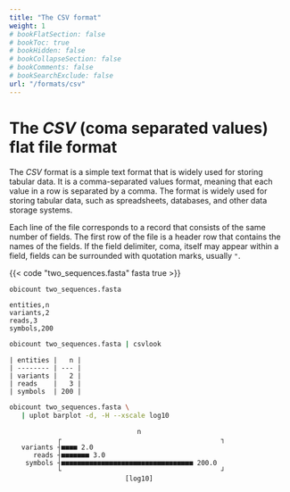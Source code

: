 ```yaml
---
title: "The CSV format"
weight: 1
# bookFlatSection: false
# bookToc: true
# bookHidden: false
# bookCollapseSection: false
# bookComments: false
# bookSearchExclude: false
url: "/formats/csv"
---
```


# The *CSV* (coma separated values) flat file format

The *CSV* format is a simple text format that is widely used for storing tabular data. It is a comma-separated values format, meaning that each value in a row is separated by a comma. The format is widely used for storing tabular data, such as spreadsheets, databases, and other data storage systems. 

Each line of the file corresponds to a record that consists of the same number of fields. The first row of the file is a header row that contains the names of the fields. If the field delimiter, coma, itself may appear within a field, fields can be surrounded with quotation marks, usually `"`.


{{< code "two_sequences.fasta" fasta true >}}

```bash
obicount two_sequences.fasta
```
```csv
entities,n
variants,2
reads,3
symbols,200
```

```bash
obicount two_sequences.fasta | csvlook
```
```
| entities |   n |
| -------- | --- |
| variants |   2 |
| reads    |   3 |
| symbols  | 200 |
```

```bash
obicount two_sequences.fasta \
   | uplot barplot -d, -H --xscale log10
```
```
                                n
            ┌                                        ┐ 
   variants ┤■■■■ 2.0                                  
      reads ┤■■■■■■■ 3.0                               
    symbols ┤■■■■■■■■■■■■■■■■■■■■■■■■■■■■■■■■■ 200.0   
            └                                        ┘ 
                             [log10]
```